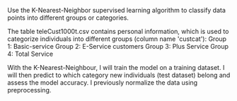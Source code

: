 Use the K-Nearest-Neighbor supervised learning algorithm to classify data points into different groups or categories.

The table teleCust1000t.csv contains personal information, which is used to categorize individuals into different groups (column name 'custcat'):
Group 1: Basic-service
Group 2: E-Service customers
Group 3: Plus Service
Group 4: Total Service

With the K-Nearest-Neighbour, I will train the model on a training dataset. I will then predict to which category new individuals (test dataset) belong 
and assess the model accuracy. I previously normalize the data using preprocessing.
